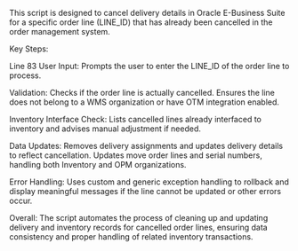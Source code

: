 This script is designed to cancel delivery details in Oracle E-Business Suite for a specific order line (LINE_ID) that has already been cancelled in the order management system.

Key Steps:

Line 83
User Input: Prompts the user to enter the LINE_ID of the order line to process.

Validation:
Checks if the order line is actually cancelled.
Ensures the line does not belong to a WMS organization or have OTM integration enabled.

Inventory Interface Check:
Lists cancelled lines already interfaced to inventory and advises manual adjustment if needed.

Data Updates:
Removes delivery assignments and updates delivery details to reflect cancellation.
Updates move order lines and serial numbers, handling both Inventory and OPM organizations.

Error Handling:
Uses custom and generic exception handling to rollback and display meaningful messages if the line cannot be updated or other errors occur.

Overall:
The script automates the process of cleaning up and updating delivery and inventory records for cancelled order lines, ensuring data consistency and proper handling of related inventory transactions.
